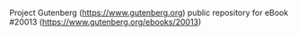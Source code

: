 Project Gutenberg (https://www.gutenberg.org) public repository for eBook #20013 (https://www.gutenberg.org/ebooks/20013)
